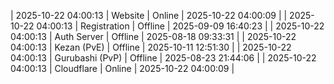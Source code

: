 | 2025-10-22 04:00:13 | Website | Online | 2025-10-22 04:00:09 |
| 2025-10-22 04:00:13 | Registration | Offline | 2025-09-09 16:40:23 |
| 2025-10-22 04:00:13 | Auth Server | Offline | 2025-08-18 09:33:31 |
| 2025-10-22 04:00:13 | Kezan (PvE) | Offline | 2025-10-11 12:51:30 |
| 2025-10-22 04:00:13 | Gurubashi (PvP) | Offline | 2025-08-23 21:44:06 |
| 2025-10-22 04:00:13 | Cloudflare | Online | 2025-10-22 04:00:09 |
